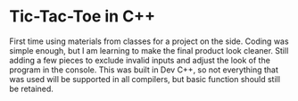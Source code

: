 # Tic-Tac-Toe in C++
First time using materials from classes for a project on the side. Coding was simple enough, but I am
learning to make the final product look cleaner. Still adding a few pieces to exclude invalid inputs
and adjust the look of the program in the console. This was built in Dev C++, so not everything that
was used will be supported in all compilers, but basic function should still be retained.
